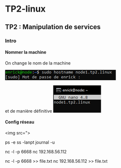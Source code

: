 # TP2-linux

## TP2 : Manipulation de services

### Intro

#### Nommer la machine

On change le nom de la machine 

<img src="image tp2/1/nom machine.PNG" alt="jndjqs"/>

et de manière définitive 
<img src="image tp2/1/nom def machine.PNG">

#### Config réseau

<img src=">

ps -e
ss -lanpt
journal -u

nc -l -p 6668
nc 192.168.56.112

nc -l -p 6668 >> file.txt
nc 192.168.56.112 >> file.txt



